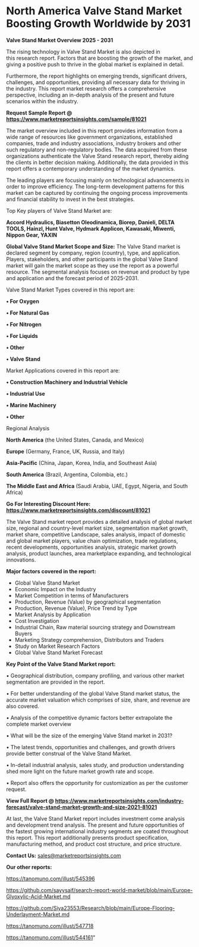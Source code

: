 # North America Valve Stand Market Boosting Growth Worldwide by 2031

<Strong> Valve Stand Market Overview 2025 - 2031</strong>

The rising technology in Valve Stand Market is also depicted in this research report. Factors that are boosting the growth of the market, and giving a positive push to thrive in the global market is explained in detail.

Furthermore, the report highlights on emerging trends, significant drivers, challenges, and opportunities, providing all necessary data for thriving in the industry. This report market research offers a comprehensive perspective, including an in-depth analysis of the present and future scenarios within the industry.

<strong>Request Sample Report @ <a href=https://www.marketreportsinsights.com/sample/81021>https://www.marketreportsinsights.com/sample/81021</a></strong>

The market overview included in this report provides information from a wide range of resources like government organizations, established companies, trade and industry associations, industry brokers and other such regulatory and non-regulatory bodies. The data acquired from these organizations authenticate the Valve Stand research report, thereby aiding the clients in better decision making. Additionally, the data provided in this report offers a contemporary understanding of the market dynamics.

The leading players are focusing mainly on technological advancements in order to improve efficiency. The long-term development patterns for this market can be captured by continuing the ongoing process improvements and financial stability to invest in the best strategies.

Top Key players of Valve Stand Market are:

<strong>Accord Hydraulics, Biasetton Oleodinamica, Biorep, Danieli, DELTA TOOLS, Hainzl, Hunt Valve, Hydmark Applicon, Kawasaki, Miwenti, Nippon Gear, YAXIN</strong>

<strong><b>Global Valve Stand Market Scope and Size:</b></strong>
The Valve Stand market is declared segment by company, region (country), type, and application. Players, stakeholders, and other participants in the global Valve Stand market will gain the market scope as they use the report as a powerful resource. The segmental analysis focuses on revenue and product by type and application and the forecast period of 2025-2031.

Valve Stand Market Types covered in this report are:

<strong>• For Oxygen

• For Natural Gas

• For Nitrogen

• For Liquids

• Other

• Valve Stand</strong>

Market Applications covered in this report are:

<strong>• Construction Machinery and Industrial Vehicle

• Industrial Use

• Marine Machinery

• Other</strong> 

Regional Analysis

<strong>North America</strong> (the United States, Canada, and Mexico)

<strong>Europe</strong> (Germany, France, UK, Russia, and Italy)

<strong>Asia-Pacific</strong> (China, Japan, Korea, India, and Southeast Asia)

<strong>South America</strong> (Brazil, Argentina, Colombia, etc.)

<strong>The Middle East and Africa</strong> (Saudi Arabia, UAE, Egypt, Nigeria, and South Africa)

<strong>Go For Interesting Discount Here: <a href=https://www.marketreportsinsights.com/discount/81021>https://www.marketreportsinsights.com/discount/81021</a></strong>

The Valve Stand market report provides a detailed analysis of global market size, regional and country-level market size, segmentation market growth, market share, competitive Landscape, sales analysis, impact of domestic and global market players, value chain optimization, trade regulations, recent developments, opportunities analysis, strategic market growth analysis, product launches, area marketplace expanding, and technological innovations.

<strong><b>Major factors covered in the report:</b></strong>
<ul>
  <li>Global Valve Stand Market </li>
  <li>Economic Impact on the Industry</li>
  <li>Market Competition in terms of Manufacturers</li>
  <li>Production, Revenue (Value) by geographical segmentation</li>
  <li>Production, Revenue (Value), Price Trend by Type</li>
  <li>Market Analysis by Application</li>
  <li>Cost Investigation</li>
  <li>Industrial Chain, Raw material sourcing strategy and Downstream Buyers</li>
  <li>Marketing Strategy comprehension, Distributors and Traders</li>
  <li>Study on Market Research Factors</li>
  <li>Global Valve Stand Market Forecast</li>
</ul>

<strong><b>Key Point of the Valve Stand Market report:</b></strong>

• Geographical distribution, company profiling, and various other market segmentation are provided in the report.

• For better understanding of the global Valve Stand market status, the accurate market valuation which comprises of size, share, and revenue are also covered.

• Analysis of the competitive dynamic factors better extrapolate the complete market overview

• What will be the size of the emerging Valve Stand market in 2031?

• The latest trends, opportunities and challenges, and growth drivers provide better construal of the Valve Stand Market.

• In-detail industrial analysis, sales study, and production understanding shed more light on the future market growth rate and scope.

• Report also offers the opportunity for customization as per the customer request.

<strong><b>View Full Report @ <a href=https://www.marketreportsinsights.com/industry-forecast/valve-stand-market-growth-and-size-2021-81021>https://www.marketreportsinsights.com/industry-forecast/valve-stand-market-growth-and-size-2021-81021</a></b></strong>


At last, the Valve Stand Market report includes investment come analysis and development trend analysis. The present and future opportunities of the fastest growing international industry segments are coated throughout this report. This report additionally presents product specification, manufacturing method, and product cost structure, and price structure.

<strong>Contact Us:</strong>
sales@marketreportsinsights.com

<strong>Our other reports:</strong>

<a href=https://tanomuno.com/illust/545396>https://tanomuno.com/illust/545396</a>

<a href=https://github.com/sayysaif/search-report-world-market/blob/main/Europe-Glyoxylic-Acid-Market.md>https://github.com/sayysaif/search-report-world-market/blob/main/Europe-Glyoxylic-Acid-Market.md</a>

<a href=https://github.com/Siya23553/Research/blob/main/Europe-Flooring-Underlayment-Market.md>https://github.com/Siya23553/Research/blob/main/Europe-Flooring-Underlayment-Market.md</a>

<a href=https://tanomuno.com/illust/547718>https://tanomuno.com/illust/547718</a>

<a href=https://tanomuno.com/illust/544161>https://tanomuno.com/illust/544161</a>"

